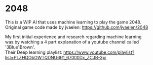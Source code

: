 2048
====

This is a WIP AI that uses machine learning to play the game 2048.  
Original game code made by jvaelen: https://github.com/jvaelen/2048  
  
My first initial experience and research regarding machine learning  
was by watching a 4 part explanation of a youtube channel called '3Blue1Brown'.  
Their Deep learning playlist: https://www.youtube.com/playlist?list=PLZHQObOWTQDNU6R1_67000Dx_ZCJB-3pi  

